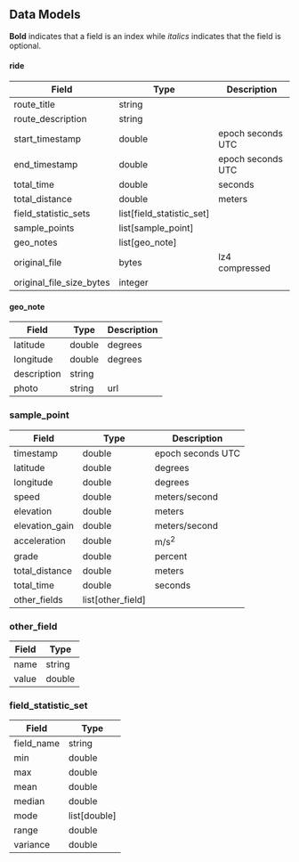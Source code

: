 ## Data Models
**Bold** indicates that a field is an index while *italics* indicates that the field is optional.

#### ride
| Field                    | Type                      | Description       |
|--------------------------|---------------------------|-------------------|
| route_title              | string                    |                   |
| route_description        | string                    |                   |
| start_timestamp          | double                    | epoch seconds UTC | 
| end_timestamp            | double                    | epoch seconds UTC | 
| total_time               | double                    | seconds           |
| total_distance           | double                    | meters            |
| field_statistic_sets     | list[field_statistic_set] |                   |
| sample_points            | list[sample_point]        |                   |
| geo_notes                | list[geo_note]            |                   |
| original_file            | bytes                     | lz4 compressed    |
| original_file_size_bytes | integer                   |                   |

#### geo_note
| Field       | Type      | Description |     
|-------------|-----------|-------------| 
| latitude    | double    | degrees     | 
| longitude   | double    | degrees     | 
| description | string    |             |
| photo       | string    | url         |

### sample_point
| Field          | Type              | Description       |
|----------------|-------------------|-------------------|
| timestamp      | double            | epoch seconds UTC | 
| latitude       | double            | degrees           |
| longitude      | double            | degrees           |
| speed          | double            | meters/second     |
| elevation      | double            | meters            |
| elevation_gain | double            | meters/second   
| acceleration   | double            | m/s<sup>2</sup>   |
| grade          | double            | percent           |
| total_distance | double            | meters            |
| total_time     | double            | seconds           |
| other_fields   | list[other_field] |                   |

### other_field
| Field | Type   |
|-------|--------|
| name  | string |
| value | double |

### field_statistic_set
| Field         | Type         |
|---------------|--------------|
| field_name    | string       |
| min           | double       |
| max           | double       |
| mean          | double       |
| median        | double       |
| mode          | list[double] |
| range         | double       |
| variance      | double       |


